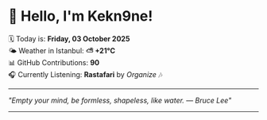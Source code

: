 # 👋 Hello, I'm Kekn9ne!

🗓️ Today is: **Friday, 03 October 2025**  
🌤️ Weather in Istanbul: **⛅️  +21°C**  
📊 GitHub Contributions: **90**  
🎧 Currently Listening: **Rastafari** by *Organize* 🎶

---

_"Empty your mind, be formless, shapeless, like water. — *Bruce Lee*"_

---

